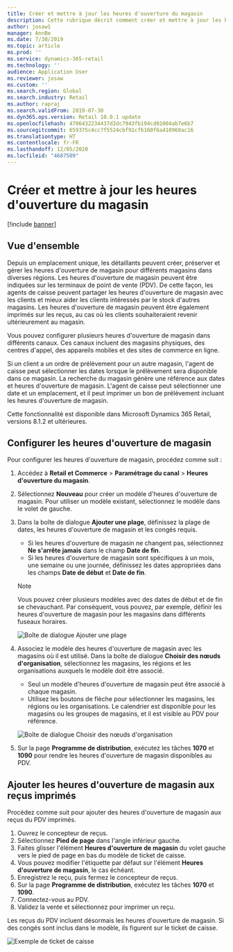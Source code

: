 ```yaml
---
title: Créer et mettre à jour les heures d'ouverture du magasin
description: Cette rubrique décrit comment créer et mettre à jour les heures d'ouverture dans Commerce Headquarters.
author: josaw1
manager: AnnBe
ms.date: 7/30/2019
ms.topic: article
ms.prod: ''
ms.service: dynamics-365-retail
ms.technology: ''
audience: Application User
ms.reviewer: josaw
ms.custom: ''
ms.search.region: Global
ms.search.industry: Retail
ms.author: rapraj
ms.search.validFrom: 2019-07-30
ms.dyn365.ops.version: Retail 10.0.1 update
ms.openlocfilehash: 4706432234437d2dc7943fb194cd01004ab7e6b7
ms.sourcegitcommit: 659375c4cc7f5524cbf91cf6160f6a410960ac16
ms.translationtype: HT
ms.contentlocale: fr-FR
ms.lasthandoff: 12/05/2020
ms.locfileid: "4687509"
---
```

# <a name="create-and-update-store-hours"></a>Créer et mettre à jour les heures d'ouverture du magasin

[!include [banner](../../includes/banner.md)]

## <a name="overview"></a>Vue d'ensemble

Depuis un emplacement unique, les détaillants peuvent créer, préserver et gérer les heures d'ouverture de magasin pour différents magasins dans diverses régions. Les heures d'ouverture de magasin peuvent être indiquées sur les terminaux de point de vente (PDV). De cette façon, les agents de caisse peuvent partager les heures d'ouverture de magasin avec les clients et mieux aider les clients intéressés par le stock d'autres magasins. Les heures d'ouverture de magasin peuvent être également imprimés sur les reçus, au cas où les clients souhaiteraient revenir ultérieurement au magasin.

Vous pouvez configurer plusieurs heures d'ouverture de magasin dans différents canaux. Ces canaux incluent des magasins physiques, des centres d'appel, des appareils mobiles et des sites de commerce en ligne.

Si un client a un ordre de prélèvement pour un autre magasin, l'agent de caisse peut sélectionner les dates lorsque le prélèvement sera disponible dans ce magasin. La recherche du magasin génère une référence aux dates et heures d'ouverture de magasin. L'agent de caisse peut sélectionner une date et un emplacement, et il peut imprimer un bon de prélèvement incluant les heures d'ouverture de magasin.

Cette fonctionnalité est disponible dans Microsoft Dynamics 365 Retail, versions 8.1.2 et ultérieures.

## <a name="configure-store-hours"></a>Configurer les heures d'ouverture de magasin

Pour configurer les heures d'ouverture de magasin, procédez comme suit :

1. Accédez à **Retail et Commerce** \> **Paramétrage du canal** \> **Heures d'ouverture du magasin**.
2. Sélectionnez **Nouveau** pour créer un modèle d'heures d'ouverture de magasin. Pour utiliser un modèle existant, sélectionnez le modèle dans le volet de gauche.
3. Dans la boîte de dialogue **Ajouter une plage**, définissez la plage de dates, les heures d'ouverture de magasin et les congés requis.

    - Si les heures d'ouverture de magasin ne changent pas, sélectionnez **Ne s'arrête jamais** dans le champ **Date de fin**.
    - Si les heures d'ouverture de magasin sont spécifiques à un mois, une semaine ou une journée, définissez les dates appropriées dans les champs **Date de début** et **Date de fin**.

    > [!NOTE]
    > Vous pouvez créer plusieurs modèles avec des dates de début et de fin se chevauchant. Par conséquent, vous pouvez, par exemple, définir les heures d'ouverture de magasin pour les magasins dans différents fuseaux horaires.

    ![Boîte de dialogue Ajouter une plage](../dev-itpro/media/Storehours1.png "Boîte de dialogue Ajouter une plage")

4. Associez le modèle des heures d'ouverture de magasin avec les magasins où il est utilisé. Dans la boîte de dialogue **Choisir des nœuds d'organisation**, sélectionnez les magasins, les régions et les organisations auxquels le modèle doit être associé.

    - Seul un modèle d'heures d'ouverture de magasin peut être associé à chaque magasin.
    - Utilisez les boutons de flèche pour sélectionner les magasins, les régions ou les organisations. Le calendrier est disponible pour les magasins ou les groupes de magasins, et il est visible au PDV pour référence.

    ![Boîte de dialogue Choisir des nœuds d'organisation](../dev-itpro/media/Storehours2.png "Boîte de dialogue Choisir des nœuds d'organisation")

5. Sur la page **Programme de distribution**, exécutez les tâches **1070** et **1090** pour rendre les heures d'ouverture de magasin disponibles au PDV.

## <a name="add-store-hours-to-printed-receipts"></a>Ajouter les heures d'ouverture de magasin aux reçus imprimés

Procédez comme suit pour ajouter des heures d'ouverture de magasin aux reçus du PDV imprimés.

1. Ouvrez le concepteur de reçus.
2. Sélectionnez **Pied de page** dans l'angle inférieur gauche.
3. Faites glisser l'élément **Heures d'ouverture de magasin** du volet gauche vers le pied de page en bas du modèle de ticket de caisse.
4. Vous pouvez modifier l'étiquette par défaut sur l'élément **Heures d'ouverture de magasin**, le cas échéant.
5. Enregistrez le reçu, puis fermez le concepteur de reçus.
6. Sur la page **Programme de distribution**, exécutez les tâches **1070** et **1090**.
7. Connectez-vous au PDV.
8. Validez la vente et sélectionnez pour imprimer un reçu.

Les reçus du PDV incluent désormais les heures d'ouverture de magasin. Si des congés sont inclus dans le modèle, ils figurent sur le ticket de caisse.

![Exemple de ticket de caisse](../dev-itpro/media/Storehours3.png "Exemple de ticket de caisse")
